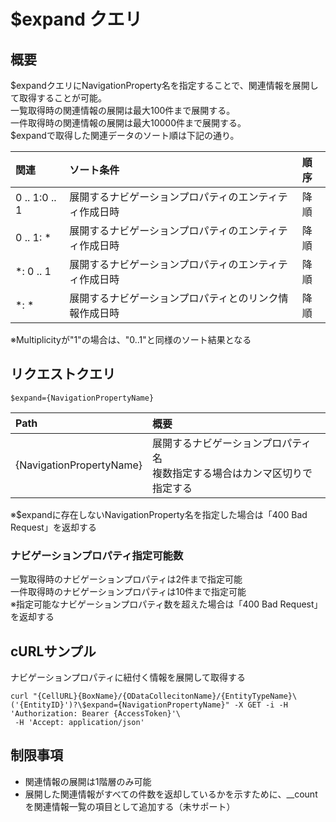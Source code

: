 # $expand クエリ
## 概要
$expandクエリにNavigationProperty名を指定することで、関連情報を展開して取得することが可能。  
一覧取得時の関連情報の展開は最大100件まで展開する。  
一件取得時の関連情報の展開は最大10000件まで展開する。  
$expandで取得した関連データのソート順は下記の通り。  

|関連|ソート条件|順序|
|:--|:--|:--|
|0 .. 1:0 .. 1|展開するナビゲーションプロパティのエンティティ作成日時|降順|
|0 .. 1: *|展開するナビゲーションプロパティのエンティティ作成日時|降順|
|*: 0 .. 1|展開するナビゲーションプロパティのエンティティ作成日時|降順|
|*: *|展開するナビゲーションプロパティとのリンク情報作成日時|降順|
※Multiplicityが"1"の場合は、"0..1"と同様のソート結果となる
## リクエストクエリ
```
$expand={NavigationPropertyName}
```
|Path|概要|
|:--|:--|
|{NavigationPropertyName}|展開するナビゲーションプロパティ名<br>複数指定する場合はカンマ区切りで指定する|
※$expandに存在しないNavigationProperty名を指定した場合は「400 Bad Request」を返却する
### ナビゲーションプロパティ指定可能数
一覧取得時のナビゲーションプロパティは2件まで指定可能  
一件取得時のナビゲーションプロパティは10件まで指定可能  
※指定可能なナビゲーションプロパティ数を超えた場合は「400 Bad Request」を返却する
## cURLサンプル
ナビゲーションプロパティに紐付く情報を展開して取得する
```
curl "{CellURL}{BoxName}/{ODataCollecitonName}/{EntityTypeName}\
('{EntityID}')?\$expand={NavigationPropertyName}" -X GET -i -H 'Authorization: Bearer {AccessToken}'\
 -H 'Accept: application/json'
```
## 制限事項
* 関連情報の展開は1階層のみ可能
* 展開した関連情報がすべての件数を返却しているかを示すために、\__countを関連情報一覧の項目として追加する（未サポート）


